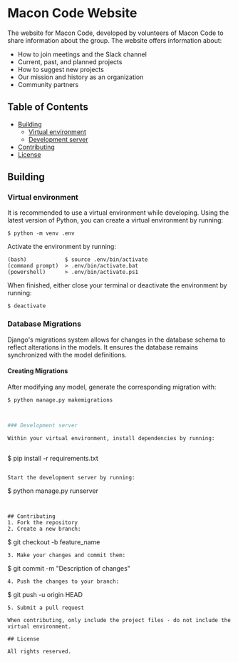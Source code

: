 # Macon Code Website <!-- omit in toc -->

The website for Macon Code, developed by volunteers of Macon Code to share information about the group. The website offers information about:
- How to join meetings and the Slack channel
- Current, past, and planned projects
- How to suggest new projects
- Our mission and history as an organization
- Community partners

## Table of Contents <!-- omit in toc -->
- [Building](#building)
	- [Virtual environment](#virtual-environment)
	- [Development server](#development-server)
- [Contributing](#contributing)
- [License](#license)

## Building

### Virtual environment

It is recommended to use a virtual environment while developing. Using the latest version of Python, you can create a virtual environment by running:

```
$ python -m venv .env
```

Activate the environment by running:

```
(bash)            $ source .env/bin/activate
(command prompt)  > .env/bin/activate.bat
(powershell)      > .env/bin/activate.ps1
```

When finished, either close your terminal or deactivate the environment by running:

```
$ deactivate
```


### Database Migrations 

Django's migrations system allows for changes in the database schema to reflect alterations in the models. It ensures the database remains synchronized with the model definitions.

#### Creating Migrations

After modifying any model, generate the corresponding migration with:

```bash
$ python manage.py makemigrations



### Development server

Within your virtual environment, install dependencies by running:
		
```
$ pip install -r requirements.txt
```

Start the development server by running:

```
$ python manage.py runserver
```


## Contributing
1. Fork the repository
2. Create a new branch: 
   ```
   $ git checkout -b feature_name
   ```
3. Make your changes and commit them: 
   ```
   $ git commit -m "Description of changes"
   ```
4. Push the changes to your branch: 
   ```
   $ git push -u origin HEAD
   ```
5. Submit a pull request

When contributing, only include the project files - do not include the virtual environment. 

## License

All rights reserved. 
